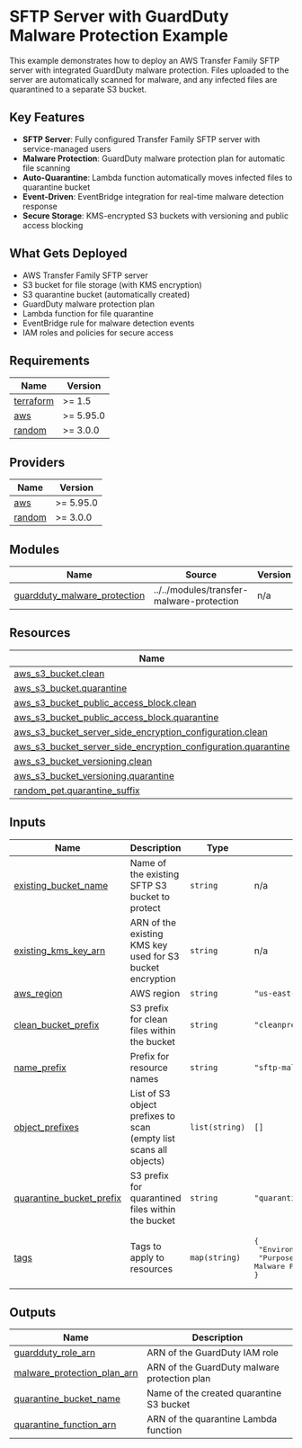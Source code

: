 <!-- BEGIN_TF_DOCS -->
# SFTP Server with GuardDuty Malware Protection Example

This example demonstrates how to deploy an AWS Transfer Family SFTP server with integrated GuardDuty malware protection. Files uploaded to the server are automatically scanned for malware, and any infected files are quarantined to a separate S3 bucket.

## Key Features

- **SFTP Server**: Fully configured Transfer Family SFTP server with service-managed users
- **Malware Protection**: GuardDuty malware protection plan for automatic file scanning
- **Auto-Quarantine**: Lambda function automatically moves infected files to quarantine bucket
- **Event-Driven**: EventBridge integration for real-time malware detection response
- **Secure Storage**: KMS-encrypted S3 buckets with versioning and public access blocking

## What Gets Deployed

- AWS Transfer Family SFTP server
- S3 bucket for file storage (with KMS encryption)
- S3 quarantine bucket (automatically created)
- GuardDuty malware protection plan
- Lambda function for file quarantine
- EventBridge rule for malware detection events
- IAM roles and policies for secure access

## Requirements

| Name | Version |
|------|---------|
| <a name="requirement_terraform"></a> [terraform](#requirement\_terraform) | >= 1.5 |
| <a name="requirement_aws"></a> [aws](#requirement\_aws) | >= 5.95.0 |
| <a name="requirement_random"></a> [random](#requirement\_random) | >= 3.0.0 |

## Providers

| Name | Version |
|------|---------|
| <a name="provider_aws"></a> [aws](#provider\_aws) | >= 5.95.0 |
| <a name="provider_random"></a> [random](#provider\_random) | >= 3.0.0 |

## Modules

| Name | Source | Version |
|------|--------|---------|
| <a name="module_guardduty_malware_protection"></a> [guardduty\_malware\_protection](#module\_guardduty\_malware\_protection) | ../../modules/transfer-malware-protection | n/a |

## Resources

| Name | Type |
|------|------|
| [aws_s3_bucket.clean](https://registry.terraform.io/providers/hashicorp/aws/latest/docs/resources/s3_bucket) | resource |
| [aws_s3_bucket.quarantine](https://registry.terraform.io/providers/hashicorp/aws/latest/docs/resources/s3_bucket) | resource |
| [aws_s3_bucket_public_access_block.clean](https://registry.terraform.io/providers/hashicorp/aws/latest/docs/resources/s3_bucket_public_access_block) | resource |
| [aws_s3_bucket_public_access_block.quarantine](https://registry.terraform.io/providers/hashicorp/aws/latest/docs/resources/s3_bucket_public_access_block) | resource |
| [aws_s3_bucket_server_side_encryption_configuration.clean](https://registry.terraform.io/providers/hashicorp/aws/latest/docs/resources/s3_bucket_server_side_encryption_configuration) | resource |
| [aws_s3_bucket_server_side_encryption_configuration.quarantine](https://registry.terraform.io/providers/hashicorp/aws/latest/docs/resources/s3_bucket_server_side_encryption_configuration) | resource |
| [aws_s3_bucket_versioning.clean](https://registry.terraform.io/providers/hashicorp/aws/latest/docs/resources/s3_bucket_versioning) | resource |
| [aws_s3_bucket_versioning.quarantine](https://registry.terraform.io/providers/hashicorp/aws/latest/docs/resources/s3_bucket_versioning) | resource |
| [random_pet.quarantine_suffix](https://registry.terraform.io/providers/hashicorp/random/latest/docs/resources/pet) | resource |

## Inputs

| Name | Description | Type | Default | Required |
|------|-------------|------|---------|:--------:|
| <a name="input_existing_bucket_name"></a> [existing\_bucket\_name](#input\_existing\_bucket\_name) | Name of the existing SFTP S3 bucket to protect | `string` | n/a | yes |
| <a name="input_existing_kms_key_arn"></a> [existing\_kms\_key\_arn](#input\_existing\_kms\_key\_arn) | ARN of the existing KMS key used for S3 bucket encryption | `string` | n/a | yes |
| <a name="input_aws_region"></a> [aws\_region](#input\_aws\_region) | AWS region | `string` | `"us-east-1"` | no |
| <a name="input_clean_bucket_prefix"></a> [clean\_bucket\_prefix](#input\_clean\_bucket\_prefix) | S3 prefix for clean files within the bucket | `string` | `"cleanprefix"` | no |
| <a name="input_name_prefix"></a> [name\_prefix](#input\_name\_prefix) | Prefix for resource names | `string` | `"sftp-malware-protection"` | no |
| <a name="input_object_prefixes"></a> [object\_prefixes](#input\_object\_prefixes) | List of S3 object prefixes to scan (empty list scans all objects) | `list(string)` | `[]` | no |
| <a name="input_quarantine_bucket_prefix"></a> [quarantine\_bucket\_prefix](#input\_quarantine\_bucket\_prefix) | S3 prefix for quarantined files within the bucket | `string` | `"quarantineprefix"` | no |
| <a name="input_tags"></a> [tags](#input\_tags) | Tags to apply to resources | `map(string)` | <pre>{<br/>  "Environment": "Production",<br/>  "Purpose": "SFTP Malware Protection"<br/>}</pre> | no |

## Outputs

| Name | Description |
|------|-------------|
| <a name="output_guardduty_role_arn"></a> [guardduty\_role\_arn](#output\_guardduty\_role\_arn) | ARN of the GuardDuty IAM role |
| <a name="output_malware_protection_plan_arn"></a> [malware\_protection\_plan\_arn](#output\_malware\_protection\_plan\_arn) | ARN of the GuardDuty malware protection plan |
| <a name="output_quarantine_bucket_name"></a> [quarantine\_bucket\_name](#output\_quarantine\_bucket\_name) | Name of the created quarantine S3 bucket |
| <a name="output_quarantine_function_arn"></a> [quarantine\_function\_arn](#output\_quarantine\_function\_arn) | ARN of the quarantine Lambda function |
<!-- END_TF_DOCS -->